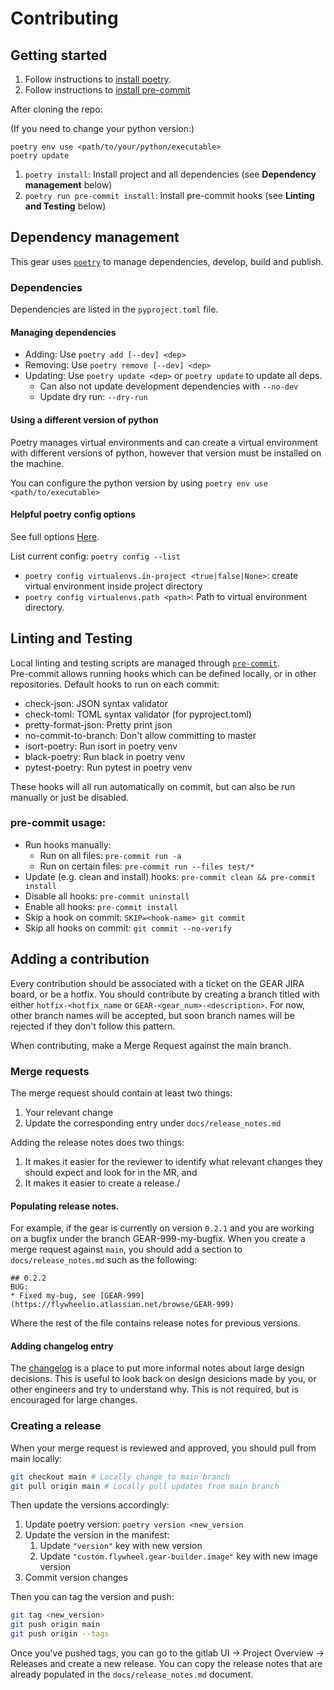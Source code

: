 # Contributing

## Getting started

1. Follow instructions to [install poetry](https://python-poetry.org/docs/#installation).
2. Follow instructions to [install pre-commit](https://pre-commit.com/#install) 

After cloning the repo:

(If you need to change your python version:)
```shell
poetry env use <path/to/your/python/executable>
poetry update
```
1. `poetry install`: Install project and all dependencies (see __Dependency management__ below)
2. `poetry run pre-commit install`: Install pre-commit hooks (see __Linting and Testing__ below)

## Dependency management
This gear uses [`poetry`](https://python-poetry.org/) to manage dependencies, 
develop, build and publish.

### Dependencies

Dependencies are listed in the `pyproject.toml` file. 

#### Managing dependencies
* Adding: Use `poetry add [--dev] <dep>`
* Removing: Use `poetry remove [--dev] <dep>`
* Updating: Use `poetry update <dep>` or `poetry update` to update all deps.
  * Can also not update development dependencies with `--no-dev`
  * Update dry run: `--dry-run`

#### Using a different version of python
Poetry manages virtual environments and can create a virtual environment with different versions of python, however that version must be installed on the machine.  

You can configure the python version by using `poetry env use <path/to/executable>`

#### Helpful poetry config options
See full options [Here](https://python-poetry.org/docs/configuration/#available-settings).

List current config: `poetry config --list`

* `poetry config virtualenvs.in-project <true|false|None>`: create virtual environment inside project directory
* `poetry config virtualenvs.path <path>`: Path to virtual environment directory.

## Linting and Testing
Local linting and testing scripts are managed through [`pre-commit`](https://pre-commit.com/).  
Pre-commit allows running hooks which can be defined locally, or in other 
repositories. Default hooks to run on each commit:

* check-json: JSON syntax validator
* check-toml: TOML syntax validator (for pyproject.toml)
* pretty-format-json: Pretty print json
* no-commit-to-branch: Don't allow committing to master
* isort-poetry: Run isort in poetry venv
* black-poetry: Run black in poetry venv
* pytest-poetry: Run pytest in poetry venv

These hooks will all run automatically on commit, but can also be run manually 
or just be disabled.

### pre-commit usage:

* Run hooks manually:
    * Run on all files: `pre-commit run -a`
    * Run on certain files: `pre-commit run --files test/*`
* Update (e.g. clean and install) hooks: `pre-commit clean && pre-commit install`
* Disable all hooks: `pre-commit uninstall`
* Enable all hooks: `pre-commit install`
* Skip a hook on commit: `SKIP=<hook-name> git commit`
* Skip all hooks on commit: `git commit --no-verify`

## Adding a contribution

Every contribution should be associated with a ticket on the GEAR JIRA board, or be a hotfix.  You should contribute by creating a branch titled with either `hotfix-<hotfix_name` or `GEAR-<gear_num>-<description>`.  For now, other branch names will be accepted, but soon branch names will be rejected if they don't follow this pattern.

When contributing, make a Merge Request against the main branch.

### Merge requests

The merge request should contain at least two things:

1. Your relevant change
2. Update the corresponding entry under `docs/release_notes.md`


Adding the release notes does two things: 

1. It makes it easier for the reviewer to identify what relevant changes they should expect and look for in the MR, and 
2. It makes it easier to create a release./

#### Populating release notes.

For example, if the gear is currently on version `0.2.1` and you are working on a bugfix under the branch GEAR-999-my-bugfix.  When you create a merge request against `main`, you should add a section to `docs/release_notes.md` such as the following:

```
## 0.2.2
BUG:
* Fixed my-bug, see [GEAR-999](https://flywheelio.atlassian.net/browse/GEAR-999)

```
Where the rest of the file contains release notes for previous versions.

#### Adding changelog entry

The [changelog](./docs/changelog.md) is a place to put more informal notes about large design decisions.  This is useful to look back on design desicions made by you, or other engineers and try to understand why. This is not required, but is encouraged for large changes.

### Creating a release

When your merge request is reviewed and approved, you should pull from main locally:

```bash
git checkout main # Locally change to main branch
git pull origin main # Locally pull updates from main branch
```
Then update the versions accordingly:

1. Update poetry version: `poetry version <new_version`
2. Update the version in the manifest: 
    1. Update `"version"` key with new version
    2. Update `"custom.flywheel.gear-builder.image"` key with new image version
3. Commit version changes

Then you can tag the version and push:

```bash
git tag <new_version>
git push origin main
git push origin --tags
```

Once you've pushed tags, you can go to the gitlab UI -> Project Overview -> Releases and create a new release.  You can copy the release notes that are already populated in the `docs/release_notes.md` document.


